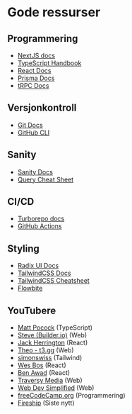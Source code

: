 # Gode ressurser

## Programmering

- [NextJS docs](https://nextjs.org/docs/getting-started)
- [TypeScript Handbook](https://www.typescriptlang.org/docs/handbook/intro.html)
- [React Docs](https://beta.reactjs.org/)
- [Prisma Docs](https://www.prisma.io/docs)
- [tRPC Docs](https://trpc.io/docs/)

## Versjonkontroll

- [Git Docs](https://git-scm.com/docs)
- [GitHub CLI](https://cli.github.com/manual/index)

## Sanity

- [Sanity Docs](https://www.sanity.io/docs)
- [Query Cheat Sheet](https://www.sanity.io/docs/query-cheat-sheet)

## CI/CD

- [Turborepo docs](https://turbo.build/repo/docs)
- [GitHub Actions](https://docs.github.com/en/actions)

## Styling

- [Radix UI Docs](https://www.radix-ui.com/docs/primitives/overview/getting-started)
- [TailwindCSS Docs](https://tailwindcss.com/docs/installation)
- [TailwindCSS Cheatsheet](https://nerdcave.com/tailwind-cheat-sheet)
- [Flowbite](https://flowbite.com/)

## YouTubere

- [Matt Pocock](https://www.youtube.com/@mattpocockuk) (TypeScript)
- [Steve (Builder.io)](https://www.youtube.com/@Steve8708) (Web)
- [Jack Herrington](https://www.youtube.com/@jherr) (React)
- [Theo - t3․gg](https://www.youtube.com/@t3dotgg) (Web)
- [simonswiss](https://www.youtube.com/@Simonswissdev) (Tailwind)
- [Wes Bos](https://www.youtube.com/@wesbos) (React)
- [Ben Awad](https://www.youtube.com/@BenAwad) (React)
- [Traversy Media](https://www.youtube.com/@TraversyMedia) (Web)
- [Web Dev Simplified](https://www.youtube.com/@WebDevSimplified) (Web)
- [freeCodeCamp.org](https://www.youtube.com/@freeCodeCamp) (Programmering)
- [Fireship](https://www.youtube.com/@fireship) (Siste nytt)
